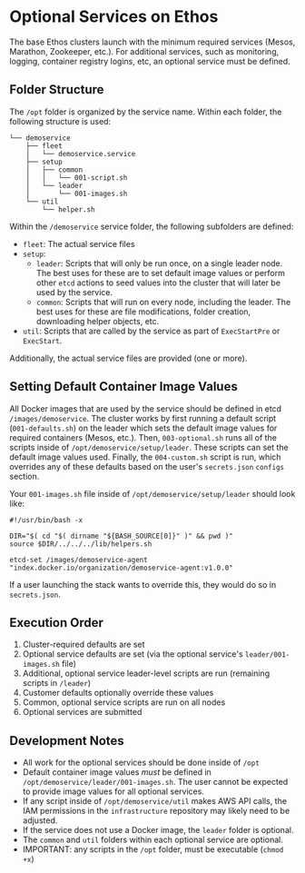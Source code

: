 # Optional Services on Ethos

The base Ethos clusters launch with the minimum required services (Mesos, Marathon, Zookeeper, etc.). For additional services, such as monitoring, logging, container registry logins, etc, an optional service must be defined.

## Folder Structure

The `/opt` folder is organized by the service name. Within each folder, the following structure is used:

```
└── demoservice
    ├── fleet
    │   └── demoservice.service
    ├── setup
    │   ├── common
    │   │   └── 001-script.sh
    │   └── leader
    │       └── 001-images.sh
    └── util
        └── helper.sh
```

Within the `/demoservice` service folder, the following subfolders are defined:

* `fleet`: The actual service files
* `setup`: 
    * `leader`: Scripts that will only be run once, on a single leader node. The best uses for these are to set default image values or perform other `etcd` actions to seed values into the cluster that will later be used by the service.
    * `common`: Scripts that will run on every node, including the leader. The best uses for these are file modifications, folder creation, downloading helper objects, etc.
* `util`: Scripts that are called by the service as part of `ExecStartPre` or `ExecStart`.

Additionally, the actual service files are provided (one or more).

## Setting Default Container Image Values

All Docker images that are used by the service should be defined in etcd `/images/demoservice`. The cluster works by first running a default script (`001-defaults.sh`) on the leader which sets the default image values for required containers (Mesos, etc.). Then, `003-optional.sh` runs all of the scripts inside of `/opt/demoservice/setup/leader`. These scripts can set the default image values used. Finally, the `004-custom.sh` script is run, which overrides any of these defaults based on the user's `secrets.json` `configs` section.

Your `001-images.sh` file inside of `/opt/demoservice/setup/leader` should look like:

```
#!/usr/bin/bash -x

DIR="$( cd "$( dirname "${BASH_SOURCE[0]}" )" && pwd )"
source $DIR/../../../lib/helpers.sh

etcd-set /images/demoservice-agent "index.docker.io/organization/demoservice-agent:v1.0.0"

```

If a user launching the stack wants to override this, they would do so in `secrets.json`.

## Execution Order

1. Cluster-required defaults are set
2. Optional service defaults are set (via the optional service's `leader/001-images.sh` file)
3. Additional, optional service leader-level scripts are run (remaining scripts in `/leader`)
4. Customer defaults optionally override these values
5. Common, optional service scripts are run on all nodes
6. Optional services are submitted

## Development Notes

* All work for the optional services should be done inside of `/opt`
* Default container image values _must_ be defined in `/opt/demoservice/leader/001-images.sh`. The user cannot be expected to provide image values for all optional services.
* If any script inside of `/opt/demoservice/util` makes AWS API calls, the IAM permissions in the `infrastructure` repository may likely need to be adjusted.
* If the service does not use a Docker image, the `leader` folder is optional.
* The `common` and `util` folders within each optional service are optional.
* IMPORTANT: any scripts in the `/opt` folder, must be executable (`chmod +x`)